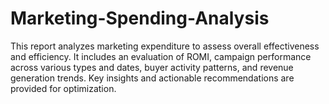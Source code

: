 # Marketing-Spending-Analysis
This report analyzes marketing expenditure to assess overall effectiveness and efficiency. It includes an evaluation of ROMI, campaign performance across various types and dates, buyer activity patterns, and revenue generation trends. Key insights and actionable recommendations are provided for optimization.
